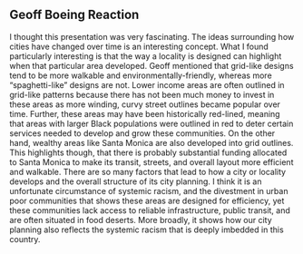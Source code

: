 ## Geoff Boeing Reaction 

I thought this presentation was very fascinating. The ideas surrounding how cities have changed over time is an interesting concept. 
What I found particularly interesting is that the way a locality is designed can highlight when that particular area developed. 
Geoff mentioned that grid-like designs tend to be more walkable and environmentally-friendly, whereas more “spaghetti-like” designs are not. 
Lower income areas are often outlined in grid-like patterns because there has not been much money to invest in these areas as more winding, curvy street outlines 
became popular over time. Further, these areas may have been historically red-lined, meaning that areas with larger Black populations were outlined in red to deter certain services needed to develop and grow these communities. On the other hand, wealthy areas like Santa Monica are also developed into grid outlines. 
This highlights though, that there is probably substantial funding allocated to Santa Monica to make its transit, streets, and overall layout more efficient
and walkable. There are so many factors that lead to how a city or locality develops and the overall structure of its city planning. 
I think it is an unfortunate circumstance of systemic racism, and the divestment in urban poor communities that shows these areas are designed for efficiency, 
yet these communities lack access to reliable infrastructure, public transit, and are often situated in food deserts. More broadly, 
it shows how our city planning also reflects the systemic racism that is deeply imbedded in this country. 
